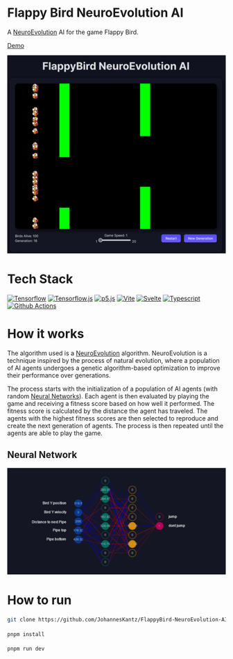 # Flappy Bird NeuroEvolution AI

A [NeuroEvolution](https://en.wikipedia.org/wiki/Neuroevolution) AI for the game Flappy Bird.

[Demo](https://johanneskantz.github.io/FlappyBird-NeuroEvolution-AI/)

![Example Screenshot](https://raw.githubusercontent.com/JohannesKantz/FlappyBird-NeuroEvolution-AI/main/docs/screenshot.png)

# Tech Stack
[![Tensorflow](https://img.shields.io/badge/-Tensorflow-05122A?style=flat&logo=tensorflow)](https://www.tensorflow.org/)
[![Tensorflow.js](https://img.shields.io/badge/-Tensorflow.js-05122A?style=flat&logo=tensorflow)](https://www.tensorflow.org/js)
[![p5.js](https://img.shields.io/badge/-p5.js-05122A?style=flat&logo=p5.js)](https://p5js.org/)
[![Vite](https://img.shields.io/badge/-Vite-05122A?style=flat&logo=vite)](https://vitejs.dev/)
[![Svelte](https://img.shields.io/badge/-Svelte-05122A?style=flat&logo=svelte)](https://svelte.dev/)
[![Typescript](https://img.shields.io/badge/-Typescript-05122A?style=flat&logo=typescript)](https://www.typescriptlang.org/)
[![Github Actions](https://img.shields.io/badge/-Github%20Actions-05122A?style=flat&logo=github-actions)](https://github.com/features/actions)

# How it works
The algorithm used is a [NeuroEvolution](https://en.wikipedia.org/wiki/Neuroevolution) algorithm.
NeuroEvolution is a technique inspired by the process of natural evolution, where a population of AI agents undergoes a genetic algorithm-based optimization to improve their performance over generations.

The process starts with the initialization of a population of AI agents (with random [Neural Networks](https://en.wikipedia.org/wiki/Neural_network)).
Each agent is then evaluated by playing the game and receiving a fitness score based on how well it performed. The fitness score is calculated by the distance the agent has traveled.
The agents with the highest fitness scores are then selected to reproduce and create the next generation of agents.
The process is then repeated until the agents are able to play the game.

## Neural Network
![Neural Network](https://raw.githubusercontent.com/JohannesKantz/FlappyBird-NeuroEvolution-AI/main/docs/neural-network.png)



# How to run
```bash
git clone https://github.com/JohannesKantz/FlappyBird-NeuroEvolution-AI.git

pnpm install

pnpm run dev
```